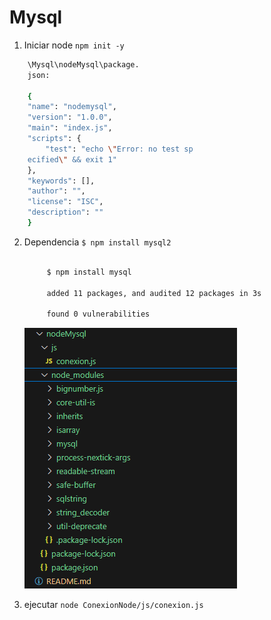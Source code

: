 # Mysql

1. Iniciar node `npm init -y`
```bash
    \Mysql\nodeMysql\package.
    json:

    {
    "name": "nodemysql",
    "version": "1.0.0",
    "main": "index.js",
    "scripts": {
        "test": "echo \"Error: no test sp
    ecified\" && exit 1"
    },
    "keywords": [],
    "author": "",
    "license": "ISC",
    "description": ""
    }

```
2. Dependencia  `$ npm install mysql2`
   ```bash

        $ npm install mysql

        added 11 packages, and audited 12 packages in 3s

        found 0 vulnerabilities

   ```
   ![nodules](nodeMysql/assets/img/modules.PNG)

3. ejecutar `node ConexionNode/js/conexion.js`